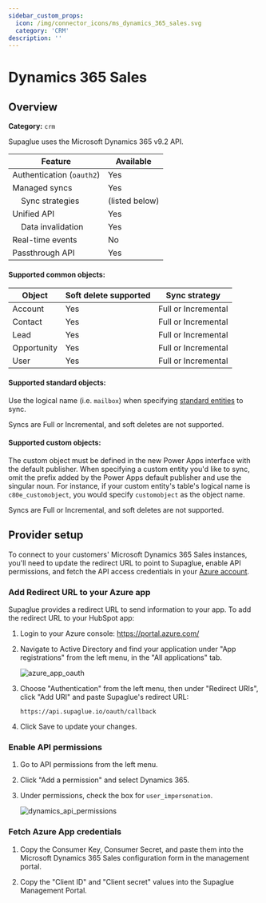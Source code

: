 ```yaml
---
sidebar_custom_props:
  icon: /img/connector_icons/ms_dynamics_365_sales.svg
  category: 'CRM'
description: ''
---
```


# Dynamics 365 Sales

## Overview

**Category:** `crm`

Supaglue uses the Microsoft Dynamics 365 v9.2 API.

| Feature                              | Available      |
| ------------------------------------ | -------------- |
| Authentication (`oauth2`)            | Yes            |
| Managed syncs                        | Yes            |
| &nbsp;&nbsp;&nbsp; Sync strategies   | (listed below) |
| Unified API                          | Yes            |
| &nbsp;&nbsp;&nbsp; Data invalidation | Yes            |
| Real-time events                     | No             |
| Passthrough API                      | Yes            |

#### Supported common objects:

| Object      | Soft delete supported | Sync strategy       |
| ----------- | --------------------- | ------------------- |
| Account     | Yes                   | Full or Incremental |
| Contact     | Yes                   | Full or Incremental |
| Lead        | Yes                   | Full or Incremental |
| Opportunity | Yes                   | Full or Incremental |
| User        | Yes                   | Full or Incremental |

#### Supported standard objects:

Use the logical name (i.e. `mailbox`) when specifying [standard entities](https://learn.microsoft.com/en-us/power-apps/developer/data-platform/reference/about-entity-reference) to sync.

Syncs are Full or Incremental, and soft deletes are not supported.

#### Supported custom objects:

The custom object must be defined in the new Power Apps interface with the default publisher. When specifying a custom entity you'd like to sync, omit the prefix added by the Power Apps default publisher and use the singular noun. For instance, if your custom entity's table's logical name is `c80e_customobject`, you would specify `customobject` as the object name.

Syncs are Full or Incremental, and soft deletes are not supported.

## Provider setup

To connect to your customers' Microsoft Dynamics 365 Sales instances, you'll need to update the redirect URL to point to Supaglue, enable API permissions, and fetch the API access credentials in your [Azure account](https://portal.azure.com/).

### Add Redirect URL to your Azure app

Supaglue provides a redirect URL to send information to your app. To add the redirect URL to your HubSpot app:

1. Login to your Azure console: <https://portal.azure.com/>
1. Navigate to Active Directory and find your application under "App registrations" from the left menu, in the "All applications" tab.

   ![azure_app_oauth](/img/azure_app_oauth.png 'azure app oauth')

1. Choose "Authentication" from the left menu, then under "Redirect URIs", click "Add URI" and paste Supaglue's redirect URL:

   `https://api.supaglue.io/oauth/callback`

1. Click Save to update your changes.

### Enable API permissions

1. Go to API permissions from the left menu.

1. Click "Add a permission" and select Dynamics 365.

1. Under permissions, check the box for `user_impersonation`.

   ![dynamics_api_permissions](/img/dynamics_api_permissions.png 'dynamics api permissions')

### Fetch Azure App credentials

1. Copy the Consumer Key, Consumer Secret, and paste them into the Microsoft Dynamics 365 Sales configuration form in the management portal.

1. Copy the "Client ID" and "Client secret" values into the Supaglue Management Portal.
